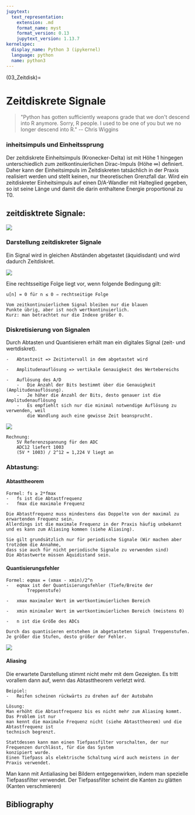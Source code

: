 ```yaml
---
jupytext:
  text_representation:
    extension: .md
    format_name: myst
    format_version: 0.13
    jupytext_version: 1.13.7
kernelspec:
  display_name: Python 3 (ipykernel)
  language: python
  name: python3
---
```


(03_Zeitdisk)=

#  Zeitdiskrete Signale

> \"Python has gotten sufficiently weapons grade that we don't descend
> into R anymore. Sorry, R people. I used to be one of you but we no
> longer descend into R.\" -- Chris Wiggins

### inheitsimpuls und Einheitssprung
Der zeitdiskrete Einheitsimpuls (Kronecker-Delta) ist mit Höhe 1 hingegen unterschiedlich 
zum zeitkontinuierlichen Dirac-Impuls (Höhe ∞) definiert. Daher kann der Einheitsimpuls im 
Zeitdiskreten tatsächlich in der Praxis realisiert werden und stellt keinen, nur theoretischen 
Grenzfall dar. Wird ein zeitdiskreter Einheitsimpuls auf einen D/A-Wandler mit Halteglied 
gegeben, so ist seine Länge und damit die darin enthaltene Energie proportional zu T0. 


## zeitdisktrete Signale:

![](images/Zeitdiskret/image12.png)

### Darstellung zeitdiskreter Signale

Ein Signal wird in gleichen Abständen abgetastet (äquidisdant) und wird dadurch Zeitdiskret.


![](images/Zeitdiskret/image13.png)

Eine rechtsseitige Folge liegt vor, wenn folgende Bedingung gilt:
    
    u[n] = 0 für n ≤ 0 ⇒ rechtseitige Folge
    
    Vom zeitkontinuierlichem Signal bleiben nur die blauen
    Punkte übrig, aber ist noch wertkontinuierlich.
    Kurz: man betrachtet nur die Indexe größer 0.

### Diskretisierung von Signalen

Durch Abtasten und Quantisieren erhält man ein digitales Signal
(zeit- und wertdiskret).

    -   Abtastzeit => Zeitintervall in dem abgetastet wird

    -   Amplitudenauflösung => vertikale Genauigkeit des Wertebereichs

    -   Auflösung des A/D
        -   Die Anzahl der Bits bestimmt über die Genauigkeit (Amplitudenauflösung).
        -   Je höher die Anzahl der Bits, desto genauer ist die Amplitudenauflösung
        -   Es empfiehlt sich nur die minimal notwendige Auflösung zu verwenden, weil
            die Wandlung auch eine gewisse Zeit beansprucht.

![](images/Zeitdiskret/image14.png)

    Rechnung:
        5V Referenzspannung für den ADC
        ADC12 liefert 1003
        (5V * 1003) / 2^12 = 1,224 V liegt an

### Abtastung:

#### Abtasttheorem
    
    
    Formel: fs ≥ 2*fmax
    -   fs ist die Abtastfrequenz
    -   fmax die maximale Frequenz

    Die Abtastfrequenz muss mindestens das Doppelte von der maximal zu erwartenden Frequenz sein.
    Allerdings ist die maximale Frequenz in der Praxis häufig unbekannt und es kann zum Aliasing kommen (siehe Aliasing).
  
    Sie gilt grundsätzlich nur für periodische Signale (Wir machen aber trotzdem die Annahme,
    dass sie auch für nicht periodische Signale zu verwenden sind)
    Die Abtastwerte müssen Äquidistand sein.

#### Quantisierungsfehler


    Formel: eqmax = (xmax - xmin)/2^n
    -   eqmax ist der Quantisierungsfehler (Tiefe/Breite der
            Treppenstufe)

    -   xmax maximaler Wert im wertkontimuierlichen Bereich

    -   xmin minimaler Wert im wertkontimuierlichen Bereich (meistens 0)

    -   n ist die Größe des ADCs

    Durch das quantisieren entstehen im abgetasteten Signal Treppenstufen.
    Je größer die Stufen, desto größer der Fehler.

![](images/Zeitdiskret/image15.png)

#### Aliasing
    
Die erwartete Darstellung stimmt nicht mehr mit dem Gezeigten.
Es tritt vorallem dann auf, wenn das Abtasttheorem verletzt wird.
    
    Beipiel:
    -   Reifen scheinen rückwärts zu drehen auf der Autobahn

    Lösung:
    Man erhöht die Abtastfrequenz bis es nicht mehr zum Aliasing kommt. Das Problem ist nur
    man kennt die maximale Frequenz nicht (siehe Abtasttheorem) und die Abtastfrequenz ist
    technisch begrenzt.

    Stattdessen kann man einen Tiefpassfilter vorschalten, der nur Frequenzen durchlässt, für die das System
    konzipiert wurde.
    Einen Tiefpass als elektrische Schaltung wird auch meistens in der Praxis verwendet.

Man kann mit Antialiasing bei Bildern entgegenwirken,
indem man spezielle Tiefpassfilter verwendet.
Der Tiefpassfilter scheint die Kanten zu glätten (Kanten verschmieren)




## Bibliography

```{bibliography} ../_bibliography/references.bib
```

```{code-cell} ipython3

```
